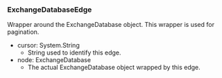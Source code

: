 ### ExchangeDatabaseEdge
Wrapper around the ExchangeDatabase object. This wrapper is used for pagination.

- cursor: System.String
  - String used to identify this edge.
- node: ExchangeDatabase
  - The actual ExchangeDatabase object wrapped by this edge.

